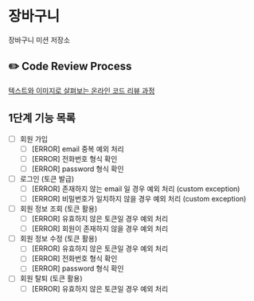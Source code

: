 # 장바구니
장바구니 미션 저장소

## ✏️ Code Review Process
[텍스트와 이미지로 살펴보는 온라인 코드 리뷰 과정](https://github.com/next-step/nextstep-docs/tree/master/codereview)

## 1단계 기능 목록
- [ ] 회원 가입
    - [ ] [ERROR] email 중복 예외 처리
    - [ ] [ERROR] 전화번호 형식 확인
    - [ ] [ERROR] password 형식 확인
- [ ] 로그인 (토큰 발급)
  - [ ] [ERROR] 존재하지 않는 email 일 경우 예외 처리 (custom exception)
  - [ ] [ERROR] 비밀번호가 일치하지 않을 경우 예외 처리 (custom exception)
- [ ] 회원 정보 조회 (토큰 활용)
  - [ ] [ERROR] 유효하지 않은 토큰일 경우 예외 처리
  - [ ] [ERROR] 회원이 존재하지 않을 경우 예외 처리
- [ ] 회원 정보 수정 (토큰 활용)
    - [ ] [ERROR] 유효하지 않은 토큰일 경우 예외 처리
    - [ ] [ERROR] 전화번호 형식 확인
    - [ ] [ERROR] password 형식 확인
- [ ] 회원 탈퇴 (토큰 활용)
    - [ ] [ERROR] 유효하지 않은 토큰일 경우 예외 처리
